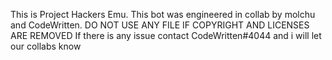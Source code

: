 This is Project Hackers Emu. This bot was engineered in collab by molchu and CodeWritten.
DO NOT USE ANY FILE IF COPYRIGHT AND LICENSES ARE REMOVED
If there is any issue contact CodeWritten#4044 and i will let our collabs know

